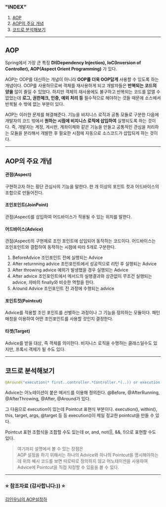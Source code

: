 ### "INDEX"

1. [AOP](#aop-)
2. [AOP의 주요 개념](#aop의-주요-개념-)
3. [코드로 분석해보기](#코드로-분석해보기-)

---

## AOP

Spring에서 가장 큰 특징 **DI(Dependency Injection), IoC(Inversion of Controller), AOP(Aspect Orient Programming)** 가 있다.

AOP는 OOP를 대신하는 개념이 아니라 **OOP를 더욱 OOP답게** 사용할 수 있도록 하는 개념이다.
OOP를 사용하므로써 객체를 재사용하게 되고 개발자들은 **반복되는 코드의 양을** 많이 줄일 수 있었다.
하지만 객체의 재사용에도 불구하고 반복되는 코드를 없앨 수 없었는데 **로그, 권한체크, 인증, 예외 처리 등** 필수적으로 해야하는 것들 때문에 소스에서 반복될 수 밖에 없는 부분이 있다.

AOP는 이러한 문제를 해결해준다.
기능을 비지니스 로직과 공통 모듈로 구분한 다음에 개발자의 코드 밖에서 **원하는 시점에 비지니스 로직에 삽입하여** 실행되도록 하는 것이다.
즉, 개발자는 계정, 게시판, 계좌이체와 같은 기능을 만들고 공통적인 관심을 처리하는 모듈을 분리해서 개발한 후 필요한 시점에 자동으로 소스코드가 삽입되게 하는 것이다.

---

## AOP의 주요 개념

#### 관점(Aspect)

구현하고자 하는 횡단 관심사의 기능을 말한다.
한 개 이상의 포인트 컷과 어드바이스의 조합으로 만들어진다.

#### 조인포인트(JoinPoint)

관점(Aspect)를 삽입하여 어드바이스가 적용될 수 있는 위치를 말한다.

#### 어드바이스(Advice)

관점(Aspect)의 구현체로 조인 포인트에 삽입되어 동작하는 코드이다.
어드바이스는 조인포인트와 결합하여 동작하는 시점에 따라 5개로 구분한다.

1. BeforeAdvice 조인포인트 전에 실행되는 Advice
2. After returnning advice 조인포인트에서 성공적으로 리턴 후 실행되는 Advice
3. After throwing advice 예외가 발생했을 경우 실행되는 Advice
4. After advice 조인포인트에서 메서드의 실행결과와 상관없이 무조건 실행되는 advice, 자바의 finally와 비슷한 역할을 한다.
5. Around Advice 조인포인트 전 과정에 수행되는 advice

#### 포인트컷(Pointcut)

Advice를 적용할 조인 포인트를 선별하는 과정이나 그 기능을 정의하는 모듈이다.
패턴매칭을 이용하여 어떤 조인포인트를 사용할 것인지 결정한다.

#### 타겟(Target)

Advice를 받을 대상, 즉 객체를 의미한다.
비지니스 로직을 수행하는 클래스일수도 있지만, 프록시 객체가 될 수도 있다.

---

## 코드로 분석해보기

```java
@Around("execution(* first..controller.*Controller.*(..)) or execution(* first..service.*Impl.*(..)) or execution(*first..dao.*DAO.*(..))")
```

Advice는 어노테이션이 붙은 메서드를 이용해 정의한다.
@Before, @AfterRunning, @AfterThrowing, @After, @Around가 있다.

그 다음으로 execution이 있는데 Pointcut 표현식 부분이다.
execution(), within(), this, target, args, @target 등 등
execution()이 제일 정교한 pointcut을 만들 수 있다.

Pointcut 표현 조합식을 조합할 수도 있는데 or, and, not(||, &&, !)으로 표현할 수도 있다.

> 여기까지 설명에서 볼 수 있는 장점은 <br> AOP 설정을 하기 위해서는 하나의 Advice와 하나의 Pointcut을 명시해야하는데 위의 예시 코드를 보면 따로따로 정의하지 않고 어노테이션을 사용하여 Advice에 Pointcut을 직접 지정할 수 있음을 볼 수 있다.

---

### ⭐️ 참조자료 (감사합니다:)) ⭐️ <br>
[김인우님의 AOP설정하](https://addio3305.tistory.com/category/Spring?page=3) <br>

